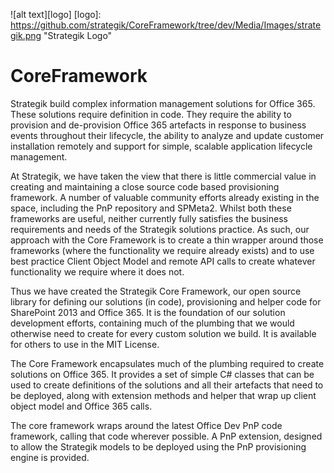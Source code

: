 ![alt text][logo]
[logo]: https://github.com/strategik/CoreFramework/tree/dev/Media/Images/strategik.png "Strategik Logo"
# CoreFramework
Strategik build complex information management solutions for Office 365. These solutions require definition in code. They require the ability to provision and de-provision Office 365 artefacts in response to business events throughout their lifecycle, the ability to analyze and update customer installation remotely and support for simple, scalable application lifecycle management.

At Strategik, we have taken the view that there is little commercial value in creating and maintaining a close source code based provisioning framework. A number of valuable community efforts already existing in the space, including the PnP repository and SPMeta2. Whilst both these frameworks are useful, neither currently fully satisfies the business requirements and needs of the Strategik solutions practice. As such, our approach with the Core Framework is to create a thin wrapper around those frameworks (where the functionality we require already exists) and to use best practice Client Object Model and remote API calls to create whatever functionality we require where it does not.

Thus we have created the Strategik Core Framework, our open source library for defining our solutions (in code), provisioning and helper code for SharePoint 2013 and Office 365. It is the foundation of our solution development efforts, containing much of the plumbing that we would otherwise need to create for every custom solution we build. It is available for others to use in the MIT License.

The Core Framework encapsulates much of the plumbing required to create solutions on Office 365. It provides a set of simple C# classes that can be used to create definitions of the solutions and all their artefacts that need to be deployed, along with extension methods and helper that wrap up client object model and Office 365 calls. 

The core framework wraps around the latest Office Dev PnP code framework, calling that code wherever possible. A PnP extension, designed to allow the Strategik models to be deployed using the PnP provisioning engine is provided.
